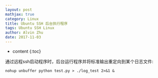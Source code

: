 ```yaml
---
layout: post
mathjax: true
category: Linux
title: Ubuntu SSH 后台执行程序
tags: Ubuntu SSH Linux
author: Alvin Zhu
date: 2017-11-03
---
```


* content
{:toc}

通过远程ssh启动程序时，后台运行程序并将标准输出重定向到某个日志文件:

```shell
nohup unbuffer python test.py > ./log_test 2>&1 &
```






